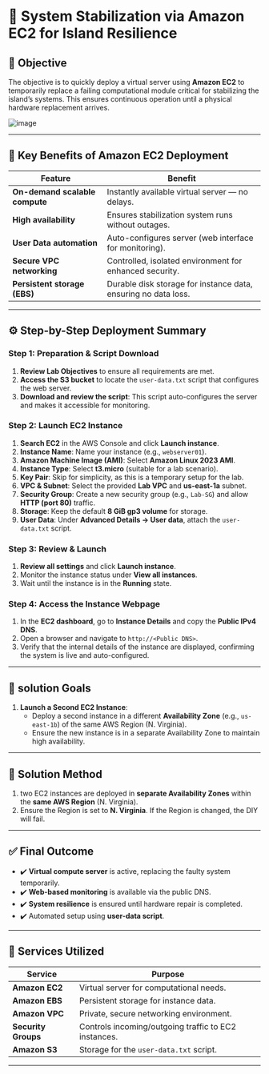 # 🌴 System Stabilization via Amazon EC2 for Island Resilience

## 🎯 Objective
The objective is to quickly deploy a virtual server using **Amazon EC2** to temporarily replace a failing computational module critical for stabilizing the island’s systems. This ensures continuous operation until a physical hardware replacement arrives.

![image](https://github.com/user-attachments/assets/87cf36aa-bdbc-4846-99ba-ec3bdba44ba1)

---

## 🌟 Key Benefits of Amazon EC2 Deployment

| **Feature**               | **Benefit**                                                                 |
|---------------------------|-----------------------------------------------------------------------------|
| **On-demand scalable compute** | Instantly available virtual server — no delays.                            |
| **High availability**      | Ensures stabilization system runs without outages.                         |
| **User Data automation**   | Auto-configures server (web interface for monitoring).                     |
| **Secure VPC networking**  | Controlled, isolated environment for enhanced security.                    |
| **Persistent storage (EBS)** | Durable disk storage for instance data, ensuring no data loss.           |

---

## ⚙️ Step-by-Step Deployment Summary

### Step 1: **Preparation & Script Download**
1. **Review Lab Objectives** to ensure all requirements are met.
2. **Access the S3 bucket** to locate the `user-data.txt` script that configures the web server.
3. **Download and review the script**: This script auto-configures the server and makes it accessible for monitoring.

### Step 2: **Launch EC2 Instance**
1. **Search EC2** in the AWS Console and click **Launch instance**.
2. **Instance Name**: Name your instance (e.g., `webserver01`).
3. **Amazon Machine Image (AMI)**: Select **Amazon Linux 2023 AMI**.
4. **Instance Type**: Select **t3.micro** (suitable for a lab scenario).
5. **Key Pair**: Skip for simplicity, as this is a temporary setup for the lab.
6. **VPC & Subnet**: Select the provided **Lab VPC** and **us-east-1a** subnet.
7. **Security Group**: Create a new security group (e.g., `Lab-SG`) and allow **HTTP (port 80)** traffic.
8. **Storage**: Keep the default **8 GiB gp3 volume** for storage.
9. **User Data**: Under **Advanced Details → User data**, attach the `user-data.txt` script.

### Step 3: **Review & Launch**
1. **Review all settings** and click **Launch instance**.
2. Monitor the instance status under **View all instances**.
3. Wait until the instance is in the **Running** state.

### Step 4: **Access the Instance Webpage**
1. In the **EC2 dashboard**, go to **Instance Details** and copy the **Public IPv4 DNS**.
2. Open a browser and navigate to `http://<Public DNS>`.
3. Verify that the internal details of the instance are displayed, confirming the system is live and auto-configured.

---

## 🧰 solution Goals

1. **Launch a Second EC2 Instance**: 
   - Deploy a second instance in a different **Availability Zone** (e.g., `us-east-1b`) of the same AWS Region (N. Virginia).
   - Ensure the new instance is in a separate Availability Zone to maintain high availability.

---

## 🔧 Solution  Method

1. two EC2 instances are deployed in **separate Availability Zones** within the **same AWS Region** (N. Virginia).
2.  Ensure the Region is set to **N. Virginia**. If the Region is changed, the DIY will fail.

---

## ✅ Final Outcome

- ✔️ **Virtual compute server** is active, replacing the faulty system temporarily.
- ✔️ **Web-based monitoring** is available via the public DNS.
- ✔️ **System resilience** is ensured until hardware repair is completed.
- ✔️ Automated setup using **user-data script**.

---

## 🔧 Services Utilized

| **Service**          | **Purpose**                                           |
|----------------------|-------------------------------------------------------|
| **Amazon EC2**       | Virtual server for computational needs.               |
| **Amazon EBS**       | Persistent storage for instance data.                 |
| **Amazon VPC**       | Private, secure networking environment.                |
| **Security Groups**  | Controls incoming/outgoing traffic to EC2 instances.  |
| **Amazon S3**        | Storage for the `user-data.txt` script.               |

---


